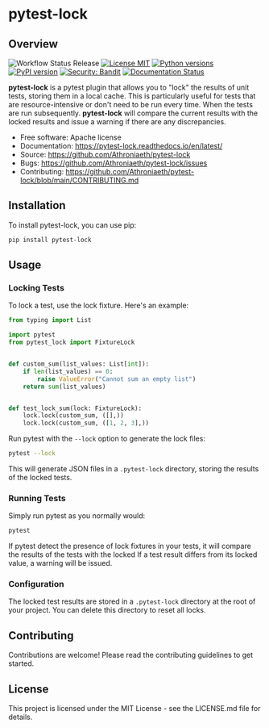 # pytest-lock

## Overview
![Workflow Status Release](https://img.shields.io/github/actions/workflow/status/Athroniaeth/pytest-lock/release.yml)
[![License MIT](https://img.shields.io/badge/license-MIT-blue)](https://codecov.io/gh/athroniaeth/pytest-lock)
[![Python versions](https://img.shields.io/pypi/pyversions/bandit.svg)](https://pypi.python.org/pypi/bandit)
[![PyPI version](https://badge.fury.io/py/bandit.svg)](https://badge.fury.io/py/bandit)
[![Security: Bandit](https://img.shields.io/badge/security-bandit-yellow.svg)](https://github.com/PyCQA/bandit)
[![Documentation Status](https://readthedocs.org/projects/pytest-lock/badge/?version=latest)](https://pytest-lock.readthedocs.io/en/latest/)

**pytest-lock** is a pytest plugin that allows you to "lock" the results of unit tests, storing them in a local cache.
This is particularly useful for tests that are resource-intensive or don't need to be run every time. When the tests are
run subsequently. **pytest-lock** will compare the current results with the locked results and issue a warning if there
are any discrepancies.

* Free software: Apache license
* Documentation: https://pytest-lock.readthedocs.io/en/latest/
* Source: https://github.com/Athroniaeth/pytest-lock
* Bugs: https://github.com/Athroniaeth/pytest-lock/issues
* Contributing: https://github.com/Athroniaeth/pytest-lock/blob/main/CONTRIBUTING.md


## Installation

To install pytest-lock, you can use pip:

```bash
pip install pytest-lock
```

## Usage

### Locking Tests

To lock a test, use the lock fixture. Here's an example:

```python
from typing import List

import pytest
from pytest_lock import FixtureLock


def custom_sum(list_values: List[int]):
    if len(list_values) == 0:
        raise ValueError("Cannot sum an empty list")
    return sum(list_values)


def test_lock_sum(lock: FixtureLock):
    lock.lock(custom_sum, ([],))
    lock.lock(custom_sum, ([1, 2, 3],))
```

Run pytest with the `--lock` option to generate the lock files:

```bash
pytest --lock
```

This will generate JSON files in a `.pytest-lock` directory, storing the results of the locked tests.

### Running Tests

Simply run pytest as you normally would:

```bash
pytest
```

If pytest detect the presence of lock fixtures in your tests, it will compare the results of the tests with the locked
If a test result differs from its locked value, a warning will be issued.

### Configuration

The locked test results are stored in a `.pytest-lock` directory at the root of your project. You can delete this
directory to reset all locks.

## Contributing

Contributions are welcome! Please read the contributing guidelines to get started.

## License

This project is licensed under the MIT License - see the LICENSE.md file for details.
